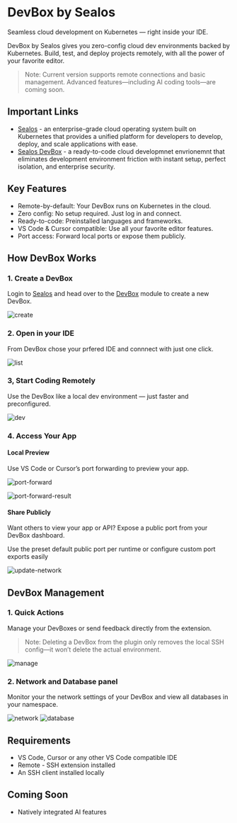 # DevBox by Sealos

Seamless cloud development on Kubernetes — right inside your IDE.

DevBox by Sealos gives you zero-config cloud dev environments backed by Kubernetes. Build, test, and deploy projects remotely, with all the power of your favorite editor.

> Note: Current version supports remote connections and basic management. Advanced features—including AI coding tools—are coming soon.

## Important Links
- [Sealos](https://sealos.io) - an enterprise-grade cloud operating system built on Kubernetes that provides a unified platform for developers to develop, deploy, and scale applications with ease.
- [Sealos DevBox](https://sealos.io/products/devbox) - a ready-to-code cloud developmnet envrionemnt that eliminates development environment friction with instant setup, perfect isolation, and enterprise security.

## Key Features
- Remote-by-default: Your DevBox runs on Kubernetes in the cloud.
- Zero config: No setup required. Just log in and connect.
- Ready-to-code: Preinstalled languages and frameworks.
- VS Code & Cursor compatible: Use all your favorite editor features.
- Port access: Forward local ports or expose them publicly.

## How DevBox Works

### 1. Create a DevBox

Login to [Sealos](https://os.sealos.io) and head over to the [DevBox](https://os.sealos.io/?openapp=system-devbox) module to create a new DevBox.

![create](https://raw.githubusercontent.com/mlhiter/typora-images/master/create.png)

### 2. Open in your IDE

From DevBox chose your prfered IDE and connnect with just one click.

![list](https://raw.githubusercontent.com/mlhiter/typora-images/master/list.png)

### 3, Start Coding Remotely

Use the DevBox like a local dev environment — just faster and preconfigured.

![dev](https://raw.githubusercontent.com/mlhiter/typora-images/master/dev.png)

### 4. Access Your App

#### Local Preview

Use VS Code or Cursor’s port forwarding to preview your app.

![port-forward](https://raw.githubusercontent.com/mlhiter/typora-images/master/port-forward.png)

![port-forward-result](https://raw.githubusercontent.com/mlhiter/typora-images/master/port-forward-result.png)

#### Share Publicly

Want others to view your app or API? Expose a public port from your DevBox dashboard.

Use the preset default public port per runtime or configure custom port exports easily

![update-network](https://raw.githubusercontent.com/mlhiter/typora-images/master/update-network.png)

## DevBox Management

### 1. Quick Actions

Manage your DevBoxes or send feedback directly from the extension.

> Note: Deleting a DevBox from the plugin only removes the local SSH config—it won’t delete the actual environment.

![manage](https://raw.githubusercontent.com/mlhiter/typora-images/master/manage.png)

### 2. Network and Database panel

Monitor your the network settings of your DevBox and view all databases in your namespace.

![network](https://raw.githubusercontent.com/mlhiter/typora-images/master/network.png)
![database](https://raw.githubusercontent.com/mlhiter/typora-images/master/database.png)

## Requirements

- VS Code, Cursor or any other VS Code compatible IDE
- Remote - SSH extension installed
- An SSH client installed locally

## Coming Soon

- Natively integrated AI features
